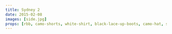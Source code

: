 ```yaml
---
title: Sydney 2
date: 2015-02-08
images: [side.jpg]
props: [rbb, camo-shorts, white-shirt, black-lace-up-boots, camo-hat, studded-black-choker, studded-armband, earrings, aviators, freddie-mustache]
---
```

